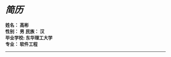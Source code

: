 #                                               *简历*
   
   **姓名： 高彬**         
   **性别： 男**
   **民族： 汉**  
   **毕业学校: 东华理工大学**  
   **专业： 软件工程**
   ****
   
   
